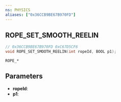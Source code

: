 ```yaml
---
ns: PHYSICS
aliases: ["0x36CCB9BE67B970FD"]
---
```

## ROPE_SET_SMOOTH_REELIN

```c
// 0x36CCB9BE67B970FD 0xC67D5CF6
void ROPE_SET_SMOOTH_REELIN(int ropeId, BOOL p1);
```

```
ROPE_*
```

## Parameters
* **ropeId**: 
* **p1**: 

